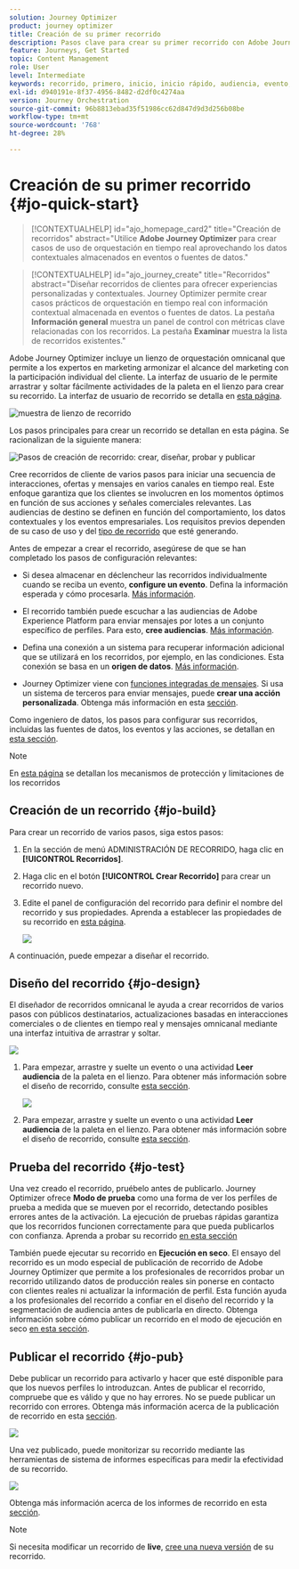 ```yaml
---
solution: Journey Optimizer
product: journey optimizer
title: Creación de su primer recorrido
description: Pasos clave para crear su primer recorrido con Adobe Journey Optimizer
feature: Journeys, Get Started
topic: Content Management
role: User
level: Intermediate
keywords: recorrido, primero, inicio, inicio rápido, audiencia, evento, acción
exl-id: d940191e-8f37-4956-8482-d2df0c4274aa
version: Journey Orchestration
source-git-commit: 96b8813ebad35f51986cc62d847d9d3d256b08be
workflow-type: tm+mt
source-wordcount: '768'
ht-degree: 28%

---
```


# Creación de su primer recorrido {#jo-quick-start}

>[!CONTEXTUALHELP]
>id="ajo_homepage_card2"
>title="Creación de recorridos"
>abstract="Utilice **Adobe Journey Optimizer** para crear casos de uso de orquestación en tiempo real aprovechando los datos contextuales almacenados en eventos o fuentes de datos."

>[!CONTEXTUALHELP]
>id="ajo_journey_create"
>title="Recorridos"
>abstract="Diseñar recorridos de clientes para ofrecer experiencias personalizadas y contextuales. Journey Optimizer permite crear casos prácticos de orquestación en tiempo real con información contextual almacenada en eventos o fuentes de datos. La pestaña **Información general** muestra un panel de control con métricas clave relacionadas con los recorridos. La pestaña **Examinar** muestra la lista de recorridos existentes."

Adobe Journey Optimizer incluye un lienzo de orquestación omnicanal que permite a los expertos en marketing armonizar el alcance del marketing con la participación individual del cliente. La interfaz de usuario de le permite arrastrar y soltar fácilmente actividades de la paleta en el lienzo para crear su recorrido. La interfaz de usuario de recorrido se detalla en [esta página](journey-ui.md).

![muestra de lienzo de recorrido](assets/journey38.png)

Los pasos principales para crear un recorrido se detallan en esta página. Se racionalizan de la siguiente manera:

![Pasos de creación de recorrido: crear, diseñar, probar y publicar](assets/journey-creation-process.png)


Cree recorridos de cliente de varios pasos para iniciar una secuencia de interacciones, ofertas y mensajes en varios canales en tiempo real. Este enfoque garantiza que los clientes se involucren en los momentos óptimos en función de sus acciones y señales comerciales relevantes. Las audiencias de destino se definen en función del comportamiento, los datos contextuales y los eventos empresariales. Los requisitos previos dependen de su caso de uso y del [tipo de recorrido](entry-management.md#types-of-journeys) que esté generando.

Antes de empezar a crear el recorrido, asegúrese de que se han completado los pasos de configuración relevantes:

* Si desea almacenar en déclencheur las recorridos individualmente cuando se reciba un evento, **configure un evento**. Defina la información esperada y cómo procesarla. [Más información](../event/about-events.md).

<!--   ![](assets/jo-event7bis.png)  -->

* El recorrido también puede escuchar a las audiencias de Adobe Experience Platform para enviar mensajes por lotes a un conjunto específico de perfiles. Para esto, **cree audiencias**. [Más información](../audience/about-audiences.md).

<!--   ![](assets/segment2.png)  -->

* Defina una conexión a un sistema para recuperar información adicional que se utilizará en los recorridos, por ejemplo, en las condiciones. Esta conexión se basa en un **origen de datos**. [Más información](../datasource/about-data-sources.md).

<!--   ![](assets/jo-datasource.png)  -->

* Journey Optimizer viene con [funciones integradas de mensajes](../building-journeys/journeys-message.md). Si usa un sistema de terceros para enviar mensajes, puede **crear una acción personalizada**. Obtenga más información en esta [sección](../action/action.md).

<!--    ![](assets/custom2.png)  -->


Como ingeniero de datos, los pasos para configurar sus recorridos, incluidas las fuentes de datos, los eventos y las acciones, se detallan en [esta sección](../configuration/about-data-sources-events-actions.md).


>[!NOTE]
>
>En [esta página](../start/guardrails.md) se detallan los mecanismos de protección y limitaciones de los recorridos

## Creación de un recorrido {#jo-build}

Para crear un recorrido de varios pasos, siga estos pasos:

1. En la sección de menú ADMINISTRACIÓN DE RECORRIDO, haga clic en **[!UICONTROL Recorridos]**.

1. Haga clic en el botón **[!UICONTROL Crear Recorrido]** para crear un recorrido nuevo.

1. Edite el panel de configuración del recorrido para definir el nombre del recorrido y sus propiedades. Aprenda a establecer las propiedades de su recorrido en [esta página](journey-properties.md).

   ![](assets/jo-properties.png)

A continuación, puede empezar a diseñar el recorrido.

## Diseño del recorrido {#jo-design}

El diseñador de recorridos omnicanal le ayuda a crear recorridos de varios pasos con públicos destinatarios, actualizaciones basadas en interacciones comerciales o de clientes en tiempo real y mensajes omnicanal mediante una interfaz intuitiva de arrastrar y soltar.

![](assets/journey38.png)

1. Para empezar, arrastre y suelte un evento o una actividad **Leer audiencia** de la paleta en el lienzo. Para obtener más información sobre el diseño de recorrido, consulte [esta sección](using-the-journey-designer.md).

   ![](assets/read-segment.png)

1. Para empezar, arrastre y suelte un evento o una actividad **Leer audiencia** de la paleta en el lienzo. Para obtener más información sobre el diseño de recorrido, consulte [esta sección](using-the-journey-designer.md).

## Prueba del recorrido {#jo-test}

Una vez creado el recorrido, pruébelo antes de publicarlo. Journey Optimizer ofrece **Modo de prueba** como una forma de ver los perfiles de prueba a medida que se mueven por el recorrido, detectando posibles errores antes de la activación. La ejecución de pruebas rápidas garantiza que los recorridos funcionen correctamente para que pueda publicarlos con confianza. Aprenda a probar su recorrido [en esta sección](testing-the-journey.md)

También puede ejecutar su recorrido en **Ejecución en seco**. El ensayo del recorrido es un modo especial de publicación de recorrido de Adobe Journey Optimizer que permite a los profesionales de recorridos probar un recorrido utilizando datos de producción reales sin ponerse en contacto con clientes reales ni actualizar la información de perfil. Esta función ayuda a los profesionales del recorrido a confiar en el diseño del recorrido y la segmentación de audiencia antes de publicarla en directo. Obtenga información sobre cómo publicar un recorrido en el modo de ejecución en seco [en esta sección](journey-dry-run.md).

## Publicar el recorrido {#jo-pub}

Debe publicar un recorrido para activarlo y hacer que esté disponible para que los nuevos perfiles lo introduzcan. Antes de publicar el recorrido, compruebe que es válido y que no hay errores. No se puede publicar un recorrido con errores. Obtenga más información acerca de la publicación de recorrido en esta [sección](publishing-the-journey.md).

![](assets/jo-journeyuc2_32bis.png)

Una vez publicado, puede monitorizar su recorrido mediante las herramientas de sistema de informes específicas para medir la efectividad de su recorrido.

![](assets/jo-dynamic_report_journey_12.png)

Obtenga más información acerca de los informes de recorrido en esta [sección](../reports/live-report.md).

>[!NOTE]
>
>Si necesita modificar un recorrido de **live**, [cree una nueva versión](journey-ui.md#journey-versions) de su recorrido.
